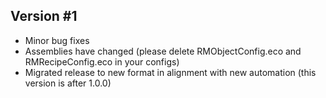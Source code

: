 ## Version #1
- Minor bug fixes
- Assemblies have changed (please delete RMObjectConfig.eco and RMRecipeConfig.eco in your configs)
- Migrated release to new format in alignment with new automation (this version is after 1.0.0)
